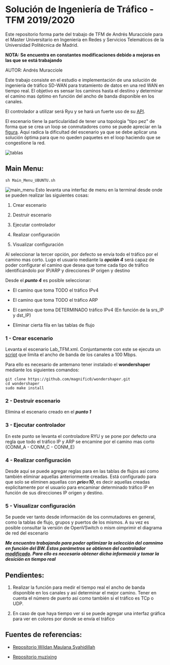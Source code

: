# Solución de Ingeniería de Tráfico - TFM 2019/2020

Este repositorio forma parte del trabajo de TFM de Andrés Muracciole para el Master Universitario en Ingeniería en Redes y Servicios Telemáticos de la Universidad Politécnica de Madrid.

**NOTA: Se encuentra en constantes modificaciones debido a mejoras en las que se está trabajando**

AUTOR: Andrés Muracciole

Este trabajo consiste en el estudio e implementación de una solución de ingeniería de tráfico SD-WAN para tratamiento de datos en una red WAN en tiempo real. El objetivo es sensar los caminos hasta el destino y determinar el camino mas óptimo en función del ancho de banda disponible en los canales.

El controlador a utilizar será Ryu y se hará un fuerte uso de su [API](https://ryu.readthedocs.io/en/latest/app/ofctl_rest.html#).

El escenario tiene la particularidad de tener una topologia "tipo pez" de forma que se crea un loop se conmutadores como se puede apreciar en la [figura](https://github.com/amuracciole/TrafficEngineering_SDWAN/blob/master/Imagenes/Topologia.png). Aquí radica la dificultad del escenario ya que se debe aplicar una solución óptima para que no queden paquetes en el loop haciendo que se congestione la red.

![tablas](https://github.com/amuracciole/TrafficEngineering_SDWAN/blob/master/Imagenes/Tablas.png)

## Main Menu:

```
sh Main_Menu_UBUNTU.sh
```
![main_menu](https://github.com/amuracciole/TrafficEngineering_SDWAN/blob/master/Imagenes/Main_Menu.png)
Esto levanta una interfaz de menu en la terminal desde onde se pueden realizar las siguientes cosas:

1. Crear escenario

2. Destruir escenario

3. Ejecutar controlador

4. Realizar configuración

5. Visualizar configuración

Al seleccionar la tercer opción, por defecto se envía todo el tráfico por el camino mas corto. Lugo el usuario mediante la ***opción 4*** será capaz de poder configurar el camino que desea que tome cada tipo de tráfico identificándolo por IP/ARP y direcciones IP origen y destino

Desde el ***punto 4*** es posible seleccionar:

-  El camino que toma TODO el tráfico IPv4

-  El camino que toma TODO el tráfico ARP

-  El camino que toma DETERMINADO tráfico IPv4 (En función de la srs_IP y dst_IP)

- Eliminar cierta fila en las tablas de flujo

### 1 - Crear escenario

Levanta el escenario Lab_TFM.xml. Conjuntamente con este se ejecuta un [script]() que limita el ancho de banda de los canales a 100 Mbps.

Para ello es necesario de antemano tener instalado el **wondershaper** mediante los siguientes comandos:
```
git clone https://github.com/magnific0/wondershaper.git
cd wondershaper
sudo make install
```

### 2 - Destruir escenario

Elimina el escenario creado en el ***punto 1***

### 3 - Ejecutar controlador

En este punto se levanta el controladore RYU y se pone por defecto una regla que todo el tráfico IP y ARP se encamine por el camino mas corto (CONM_A - CONM_C - CONM_E)

### 4 - Realizar configuración

Desde aquí se puede agregar reglas para en las tablas de flujos así como también eliminar aquellas anteriormente creadas. Está configurado para que solo se eliminen aquellas con ***prio=10***, es decir aquellas creadas explicitamente por el usuario para encaminar determinado tráfico IP en función de sus direcciones IP origen y destino.

### 5 - Visualizar configuración

Se puede ver tanto desde información de los conmutadores en general, como la tablas de flujo, grupos y puertos de los mismos. A su vez es posible consultar la versión de OpenVSwitch o mism oimprimir el diagrama de red del escenario

***Me encuentro trabajando para poder optimizar la selección del camnimo en función del BW. Estos parámetros se obtienen del controlador [modificado](https://github.com/amuracciole/TrafficEngineering_SDWAN/blob/master/simple_monitor_13_modify2.py). Para ello es necesario obtener dicha informació y tomar la desición en tiempo real***

## Pendientes:

1. Realizar la función para medir el tiempo real el ancho de banda disponible en los canales y así determinar el mejor camino. Tener en cuenta el número de puerto así como también si el tráfico es TCp o UDP.

2. En caso de que haya tiempo ver si se puede agregar una interfaz gráfica para ver en colores por donde se envía el tráfico

## Fuentes de referencias:

- [Repositorio Wildan Maulana Syahidillah](https://github.com/wildan2711)

- [Repositorio muzixing](https://github.com/muzixing/ryu)
